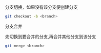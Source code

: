 分支切换，如果没有该分支便创建分支

```bash
git checkout -b <branch>
```

分支合并

先切换到要合并的分支,再合并其他分支到该分支

```bash
git merge <branch>
```

